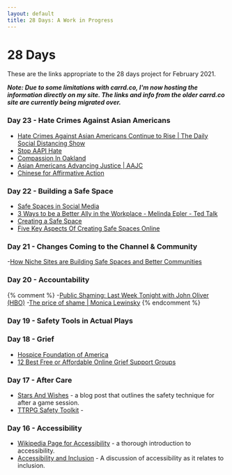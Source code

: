 ```yaml
---
layout: default
title: 28 Days: A Work in Progress
---
```


# 28 Days

These are the links appropriate to the 28 days project for February 2021.

***Note: Due to some limitations with carrd.co, I'm now hosting the information directly on my site. The links and info from the older carrd.co site are currently being migrated over.***

### Day 23 - Hate Crimes Against Asian Americans

- [Hate Crimes Against Asian Americans Continue to Rise | The Daily Social Distancing Show](https://www.youtube.com/watch?v=L9hJed6P4Hk)
- [Stop AAPI Hate](httos://stopaapihate.org)
- [Compassion In Oakland](https://compassioninoakland.org)
- [Asian Americans Advancing Justice | AAJC](https://www.advancingjustice-aajc.org)
- [Chinese for Affirmative Action](https://caasf.org)

### Day 22 - Building a Safe Space

- [Safe Spaces in Social Media](https://everydayfeminism.com/2017/10/safe-spaces-on-social-media/)
- [3 Ways to be a Better Ally in the Workplace - Melinda Epler - Ted Talk](https://www.youtube.com/watch?v=k12j-E1LsUU)
- [Creating a Safe Space](https://werise-toolkit.org/en/system/tdf/pdf/tools/creating-a-safe-space.pdf?file=1&force=)
- [Five Key Aspects Of Creating Safe Spaces Online](https://www.forbes.com/sites/forbescoachescouncil/2020/09/04/five-key-aspects-of-creating-safe-spaces-online/?sh=6aba7106a5fb)

### Day 21 - Changes Coming to the Channel & Community

-[How Niche Sites are Building Safe Spaces and Better Communities](https://modelviewculture.com/pieces/how-niche-sites-are-building-safe-spaces-and-better-communities)

### Day 20 - Accountability

{% comment %}
-[Public Shaming: Last Week Tonight with John Oliver (HBO)](https://www.youtube.com/watch?v=Yq7Eh6JTKIg)
-[The price of shame | Monica Lewinsky](https://www.ted.com/talks/monica_lewinsky_the_price_of_shame)
{% endcomment %}


### Day 19 - Safety Tools in Actual Plays

### Day 18 - Grief

- [Hospice Foundation of America](https://hospicefoundation.org/Grief/Support-Groups)
- [12 Best Free or Affordable Online Grief Support Groups](https://www.joincake.com/blog/online-grief-support-groups/)

### Day 17 - After Care

- [Stars And Wishes](https://www.gauntlet-rpg.com/blog/stars-and-wishes) - a blog post that outlines the safety technique for after a game session.
- [TTRPG Safety Toolkit](bit.ly/ttrpgsafetytoolkit) -

### Day 16 - Accessibility

- [Wikipedia Page for Accessibility](https://en.wikipedia.org/wiki/Accessibility) - a thorough introduction to accessibility.
- [Accessibility and Inclusion](https://youth.gov/youth-topics/inclusion-and-accessibility) - A discussion of accessibility as it relates to inclusion.
